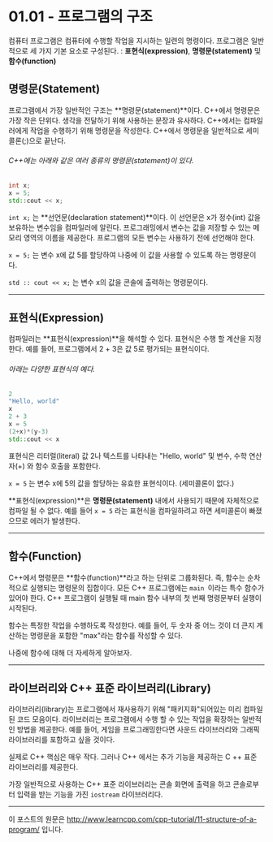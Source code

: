 # 01.01 - 프로그램의 구조

컴퓨터 프로그램은 컴퓨터에 수행할 작업을 지시하는 일련의 명령이다. 프로그램은 일반적으로 세 가지 기본 요소로 구성된다. :  **표현식(expression)**, **명령문(statement)** 및 **함수(function)**

## 명령문(Statement)

프로그램에서 가장 일반적인 구조는 **명령문(statement)**이다. C++에서 명령문은 가장 작은 단위다. 생각을 전달하기 위해 사용하는 문장과 유사하다. C++에서는 컴파일러에게 작업을 수행하기 위해 명령문을 작성한다. C++에서 명령문을 일반적으로 세미콜론(;)으로 끝난다.

###### C++에는 아래와 같은 여러 종류의 명령문(statement)이 있다.

```cpp
int x;
x = 5;
std::cout << x;
```

`int x;` 는 **선언문(declaration statement)**이다. 이 선언문은 x가 정수(int) 값을 보유하는 변수임을 컴파일러에 알린다. 프로그래밍에서 변수는 값을 저장할 수 있는 메모리 영역의 이름을 제공한다. 프로그램의 모든 변수는 사용하기 전에 선언해야 한다.

`x = 5;` 는 변수 x에 값 5를 할당하여 나중에 이 값을 사용할 수 있도록 하는 명령문이다.

`std :: cout << x;` 는 변수 x의 값을 콘솔에 출력하는 명령문이다.

---

## 표현식(Expression)

컴파일러는 **표현식(expression)**을 해석할 수 있다. 표현식은 수행 할 계산을 지정한다. 예를 들어, 프로그램에서 2 + 3은 값 5로 평가되는 표현식이다.

###### 아래는 다양한 표현식의 예다.

```cpp
2
"Hello, world"
x
2 + 3
x = 5
(2+x)*(y-3)
std::cout << x
```

표현식은 리터럴(literal) 값 2나 텍스트를 나타내는 "Hello, world" 및 변수, 수학 연산자(+) 와 함수 호출을 포함한다.

 `x = 5` 는 변수 x에 5의 값을 할당하는 유효한 표현식이다. (세미콜론이 없다.)

**표현식(expression)**은 **명령문(statement)** 내에서 사용되기 때문에 자체적으로 컴파일 될 수 없다. 예를 들어 `x = 5` 라는 표현식을 컴파일하려고 하면 세미콜론이 빠졌으므로 에러가 발생한다.

---

## 함수(Function)

C++에서 명령문은 **함수(function)**라고 하는 단위로 그룹화된다. 즉, 함수는 순차적으로 실행되는 명령문의 집합이다. 모든 C++ 프로그램에는 `main `이라는 특수 함수가 있어야 한다. C++ 프로그램이 실행될 때 main 함수 내부의 첫 번째 명령문부터 실행이 시작된다. 

함수는 특정한 작업을 수행하도록 작성한다. 예를 들어, 두 숫자 중 어느 것이 더 큰지 계산하는 명령문을 포함한 "max"라는 함수를 작성할 수 있다.

나중에 함수에 대해 더 자세하게 알아보자.

---

## 라이브러리와 C++ 표준 라이브러리(Library)

라이브러리(library)는 프로그램에서 재사용하기 위해 "패키지화"되어있는 미리 컴파일된 코드 모음이다. 라이브러리는 프로그램에서 수행 할 수 있는 작업을 확장하는 일반적인 방법을 제공한다. 예를 들어, 게임을 프로그래밍한다면 사운드 라이브러리와 그래픽 라이브러리를 포함하고 싶을 것이다.

실제로 C++ 핵심은 매우 작다. 그러나 C++ 에서는 추가 기능을 제공하는 C ++ 표준 라이브러리를 제공한다.

가장 일반적으로 사용하는 C++ 표준 라이브러리는 콘솔 화면에 출력을 하고 콘솔로부터 입력을 받는 기능을 가진 `iostream` 라이브러리다.

---

이 포스트의 원문은 http://www.learncpp.com/cpp-tutorial/11-structure-of-a-program/ 입니다.